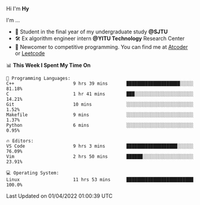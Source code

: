 Hi I'm **Hy**

I'm ...
- 📖 Student in the final year of my undergraduate study **@SJTU**
- 🛠️ Ex algorithm engineer intern **@YITU Technology** Research Center
- 🏅 Newcomer to competitive programming. You can find me at [Atcoder](https://atcoder.jp/users/Hy3) or [Leetcode](https://leetcode-cn.com/u/_hy3/)


<!--START_SECTION:waka-->
📊 **This Week I Spent My Time On** 

```text
💬 Programming Languages: 
C++                      9 hrs 39 mins       ████████████████████░░░░░   81.18% 
C                        1 hr 41 mins        ███░░░░░░░░░░░░░░░░░░░░░░   14.21% 
Git                      10 mins             ░░░░░░░░░░░░░░░░░░░░░░░░░   1.52% 
Makefile                 9 mins              ░░░░░░░░░░░░░░░░░░░░░░░░░   1.37% 
Python                   6 mins              ░░░░░░░░░░░░░░░░░░░░░░░░░   0.95%

🔥 Editors: 
VS Code                  9 hrs 3 mins        ███████████████████░░░░░░   76.09% 
Vim                      2 hrs 50 mins       ██████░░░░░░░░░░░░░░░░░░░   23.91%

💻 Operating System: 
Linux                    11 hrs 53 mins      █████████████████████████   100.0%

```


 Last Updated on 01/04/2022 01:00:39 UTC
<!--END_SECTION:waka-->

